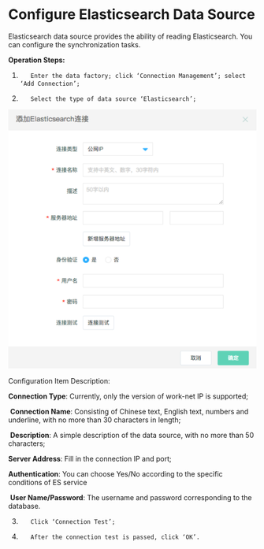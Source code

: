 # Configure Elasticsearch Data Source

Elasticsearch data source provides the ability of reading Elasticsearch. You can configure the synchronization tasks.

**Operation Steps:**

1.        Enter the data factory; click ‘Connection Management’; select ‘Add Connection’;

2.        Select the type of data source ‘Elasticsearch’;

![es Data Source Connection](../../../../../image/Data-Integration/es-connection.png)

Configuration Item Description:

 **Connection Type**: Currently, only the version of work-net IP is supported;

​    **Connection Name**: Consisting of Chinese text, English text, numbers and underline, with no more than 30 characters in length;

​    **Description**: A simple description of the data source, with no more than 50 characters;

**Server Address**: Fill in the connection IP and port;

**Authentication**: You can choose Yes/No according to the specific conditions of ES service

​    **User Name/Password**: The username and password corresponding to the database.

3.        Click ‘Connection Test’;

4.        After the connection test is passed, click ‘OK’.